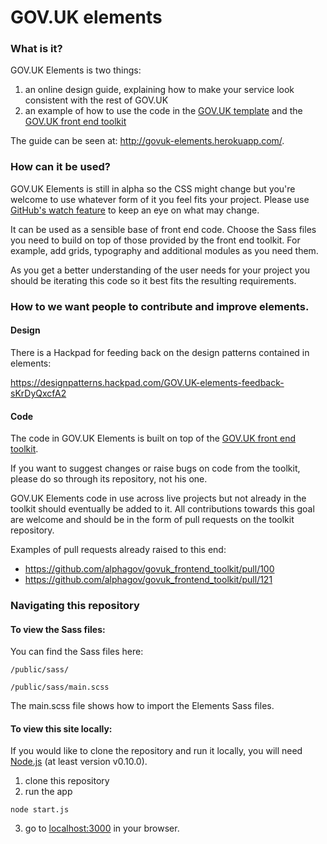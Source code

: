 GOV.UK elements
===============

### What is it?

GOV.UK Elements is two things:

1. an online design guide, explaining how to make your service look consistent with the rest of GOV.UK
2. an example of how to use the code in the [GOV.UK template](https://github.com/alphagov/govuk_template) and the [GOV.UK front end toolkit](https://github.com/alphagov/govuk_frontend_toolkit)

The guide can be seen at: http://govuk-elements.herokuapp.com/.

### How can it be used?

GOV.UK Elements is still in alpha so the CSS might change but you're welcome to use whatever form of it you feel fits your project. Please use [GitHub's watch feature](https://help.github.com/articles/watching-repositories) to keep an eye on what may change.

It can be used as a sensible base of front end code. Choose the Sass files you need to build on top of those provided by the front end toolkit. For example, add grids, typography and additional modules as you need them.

As you get a better understanding of the user needs for your project you should be iterating this code so it best fits the resulting requirements.

###  How to we want people to contribute and improve elements.

#### Design

There is a Hackpad for feeding back on the design patterns contained in elements:

https://designpatterns.hackpad.com/GOV.UK-elements-feedback-sKrDyQxcfA2

#### Code

The code in GOV.UK Elements is built on top of the [GOV.UK front end toolkit](https://github.com/alphagov/govuk_frontend_toolkit). 

If you want to suggest changes or raise bugs on code from the toolkit, please do so through its repository, not his one.

GOV.UK Elements code in use across live projects but not already in the toolkit should eventually be added to it. All contributions towards this goal are welcome and should be in the form of pull requests on the toolkit repository.

Examples of pull requests already raised to this end:

- https://github.com/alphagov/govuk_frontend_toolkit/pull/100
- https://github.com/alphagov/govuk_frontend_toolkit/pull/121

### Navigating this repository

#### To view the Sass files:

You can find the Sass files here:

```
/public/sass/
```

```
/public/sass/main.scss
```

The main.scss file shows how to import the Elements Sass files.

#### To view this site locally:

If you would like to clone the repository and run it locally,
you will need [Node.js](http://nodejs.org/) (at least version v0.10.0).

1. clone this repository
2. run the app
```
node start.js
```
3. go to [localhost:3000](http://localhost:3000) in your browser.
